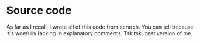 # Source code

As far as I recall, I wrote all of this code from scratch. You can tell because it's woefully lacking in explanatory comments. Tsk tsk, past version of me.
